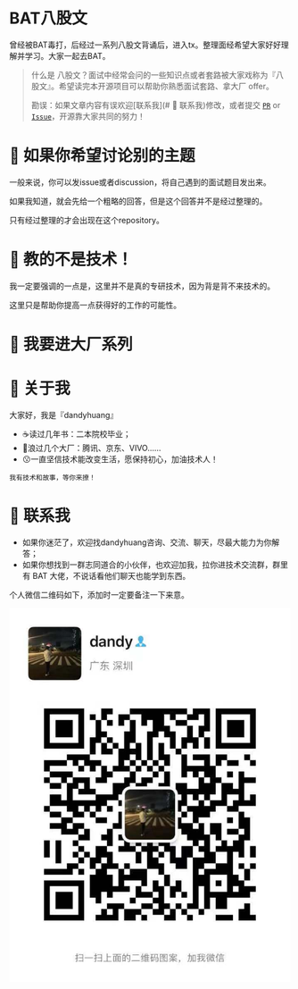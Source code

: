 # BAT八股文

曾经被BAT毒打，后经过一系列八股文背诵后，进入tx。整理面经希望大家好好理解并学习。大家一起去BAT。

> 什么是 八股文？面试中经常会问的一些知识点或者套路被大家戏称为『八股文』。希望读完本开源项目可以帮助你熟悉面试套路、拿大厂 offer。
> 
> 勘误：如果文章内容有误欢迎[联系我](# 📱 联系我)修改，或者提交 [`PR`](https://github.com/dandyhuang/interview_skills_BAT/pulls) or [`Issue`](https://github.com/dandyhuang/interview_skills_BAT/issues)，开源靠大家共同的努力！


# 🧐 如果你希望讨论别的主题

一般来说，你可以发issue或者discussion，将自己遇到的面试题目发出来。

如果我知道，就会先给一个粗略的回答，但是这个回答并不是经过整理的。

只有经过整理的才会出现在这个repository。


# 🤔 教的不是技术！

我一定要强调的一点是，这里并不是真的专研技术，因为背是背不来技术的。

这里只是帮助你提高一点获得好的工作的可能性。

# 🎯 我要进大厂系列

# 🤩 关于我

大家好，我是『dandyhuang』

- ☕读过几年书：二本院校毕业；
- 🌟浪过几个大厂：腾讯、京东、VIVO……
- 😗一直坚信技术能改变生活，愿保持初心，加油技术人！

```
我有技术和故事，等你来撩！
```

# 📱 联系我

- 如果你迷茫了，欢迎找dandyhuang咨询、交流、聊天，尽最大能力为你解答；
- 如果你想找到一群志同道合的小伙伴，也欢迎加我，拉你进技术交流群，群里有 BAT 大佬，不说话看他们聊天也能学到东西。

个人微信二维码如下，添加时一定要备注一下来意。


![dandyhuang.jpg](img/dandyhuang.jpg)

